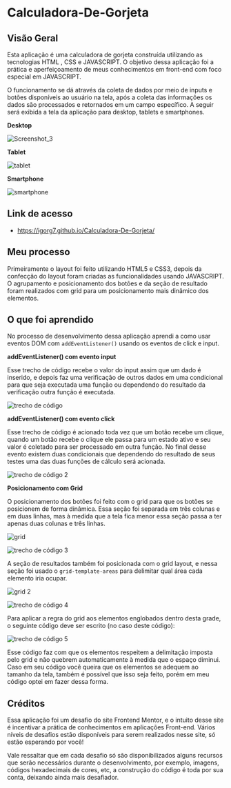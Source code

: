 # Calculadora-De-Gorjeta

## Visão Geral
Esta aplicação é uma calculadora de gorjeta construída utilizando as tecnologias HTML , CSS e JAVASCRIPT. O objetivo dessa aplicação foi a prática e aperfeiçoamento de meus conhecimentos em front-end com foco especial em JAVASCRIPT.

O funcionamento se dá através da coleta de dados por meio de inputs e botões disponíveis ao usuário na tela, após a coleta das informações os dados são processados e retornados em um campo específico. A seguir será exibida a tela da aplicação para desktop, tablets e smartphones.

**Desktop** 

![Screenshot_3](https://user-images.githubusercontent.com/78181968/154742154-025944cf-e240-4202-9987-9071f67dbb85.png)

**Tablet**

![tablet](https://user-images.githubusercontent.com/78181968/154742177-68c9f75e-2fc8-41c1-a4d5-6b676ce07780.png)

**Smartphone**

![smartphone](https://user-images.githubusercontent.com/78181968/154742191-e95d2a67-6283-4276-8f81-94f5ba060559.png)

## Link de acesso
- https://igorg7.github.io/Calculadora-De-Gorjeta/

## Meu processo 
Primeiramente o layout foi feito utilizando HTML5 e CSS3, depois da confecção do layout foram criadas as funcionalidades usando JAVASCRIPT. O agrupamento e posicionamento dos botões e da seção de resultado foram realizados com grid para um posicionamento mais dinâmico dos elementos. 

## O que foi aprendido 
No processo de desenvolvimento dessa aplicação aprendi a como usar eventos DOM com `addEventListener()` usando os eventos de click e input. 

**addEventListener() com evento input**

Esse trecho de código recebe o valor do input assim que um dado é inserido, e depois faz uma verificação de outros dados em uma condicional para que seja executada uma função ou dependendo do resultado da verificação outra função é executada.

![trecho de código](https://user-images.githubusercontent.com/78181968/154753951-fa2a07a5-3069-405d-a5a3-39a5857bd590.png)

**addEventListener() com evento click**

Esse trecho de código é acionado toda vez que um botão recebe um clique, quando um botão recebe o clique ele passa para um estado ativo e seu valor é coletado para ser processado em outra função. No final desse evento existem duas condicionais que dependendo do resultado de seus testes uma das duas funções de cálculo será acionada.

![trecho de código 2](https://user-images.githubusercontent.com/78181968/154753989-0f15cb57-dfbd-4b07-8c3a-32cd4c332b98.png)

**Posicionamento com Grid**

O posicionamento dos botões foi feito com o grid para que os botões se posicionem de forma dinâmica. Essa seção foi separada em três colunas e em duas linhas, mas à medida que a tela fica menor essa seção passa a ter apenas duas colunas e três linhas.

![grid](https://user-images.githubusercontent.com/78181968/154754037-eb14e22b-7874-47f1-8f33-49cfa34d29fd.png)

![trecho de código 3](https://user-images.githubusercontent.com/78181968/154754071-31d0436b-2532-4776-bf2d-fbb6b4ab07ee.png)

A seção de resultados também foi posicionada com o grid layout, e nessa seção foi usado o `grid-template-areas` para delimitar qual área cada elemento iria ocupar.

![grid 2](https://user-images.githubusercontent.com/78181968/154754091-2a442de2-876e-41b5-ae2c-e35242a822e2.png)

![trecho de código 4](https://user-images.githubusercontent.com/78181968/154754100-b7f52e80-a94f-441c-9d68-faab8861d0a1.png)

Para aplicar a regra do grid aos elementos englobados dentro desta grade, o seguinte código deve ser escrito (no caso deste código):

![trecho de código 5](https://user-images.githubusercontent.com/78181968/154754114-4d942470-0041-4346-bdd6-8ddee4e38806.png)

Esse código faz com que os elementos respeitem a delimitação imposta pelo grid e não quebrem automaticamente à medida que o espaço diminui. Caso em seu código você queira que os elementos se adequem ao tamanho da tela, também é possível que isso seja feito, porém em meu código optei em fazer dessa forma. 

## Créditos 

Essa aplicação foi um desafio do site Frontend Mentor, e o intuito desse site é incentivar a prática de conhecimentos em aplicações Front-end. Vários níveis de desafios estão disponíveis para serem realizados nesse site, só estão esperando por você!

Vale ressaltar que em cada desafio só são disponibilizados alguns recursos que serão necessários durante o desenvolvimento, por exemplo, imagens, códigos hexadecimais de cores, etc, a construção do código é toda por sua conta, deixando ainda mais desafiador.   

